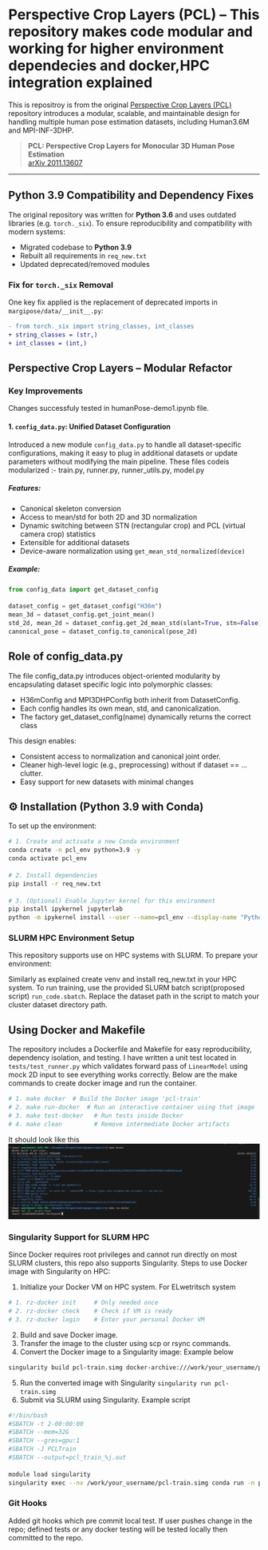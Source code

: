 #  Perspective Crop Layers (PCL) – This repository makes code modular and working for higher environment dependecies and docker,HPC integration explained

This is repositroy is from the original [Perspective Crop Layers (PCL)](https://github.com/yu-frank/PerspectiveCropLayers) repository introduces a modular, scalable, and maintainable design for handling multiple human pose estimation datasets, including Human3.6M and MPI-INF-3DHP.

> **PCL: Perspective Crop Layers for Monocular 3D Human Pose Estimation**  
> [arXiv 2011.13607](https://arxiv.org/abs/2011.13607)

---

## Python 3.9 Compatibility and Dependency Fixes

The original repository was written for **Python 3.6** and uses outdated libraries (e.g. `torch._six`). To ensure reproducibility and compatibility with modern systems:

- Migrated codebase to **Python 3.9**
- Rebuilt all requirements in `req_new.txt`
- Updated deprecated/removed modules

### Fix for `torch._six` Removal

One key fix applied is the replacement of deprecated imports in `margipose/data/__init__.py`:

```diff
- from torch._six import string_classes, int_classes
+ string_classes = (str,)
+ int_classes = (int,)
```
## Perspective Crop Layers – Modular Refactor

###  Key Improvements

Changes successfuly tested in humanPose-demo1.ipynb file.

#### 1. `config_data.py`: Unified Dataset Configuration

Introduced a new module `config_data.py` to handle all dataset-specific configurations, making it easy to plug in additional datasets or update parameters without modifying the main pipeline.
These files codeis modularized :- train.py, runner.py, runner_utils.py, model.py

##### Features:
- Canonical skeleton conversion
- Access to mean/std for both 2D and 3D normalization
- Dynamic switching between STN (rectangular crop) and PCL (virtual camera crop) statistics
- Extensible for additional datasets
- Device-aware normalization using `get_mean_std_normalized(device)`

##### Example:
```python
from config_data import get_dataset_config

dataset_config = get_dataset_config("H36m")
mean_3d = dataset_config.get_joint_mean()
std_2d, mean_2d = dataset_config.get_2d_mean_std(slant=True, stn=False)
canonical_pose = dataset_config.to_canonical(pose_2d)
```
## Role of config_data.py
The file config_data.py introduces object-oriented modularity by encapsulating dataset specific logic into polymorphic classes:
 - H36mConfig and MPI3DHPConfig both inherit from DatasetConfig.
 - Each config handles its own mean, std, and canonicalization.
 - The factory get_dataset_config(name) dynamically returns the correct class
   
This design enables:
 - Consistent access to normalization and canonical joint order.
 - Cleaner high-level logic (e.g., preprocessing) without if dataset == ... clutter.
 - Easy support for new datasets with minimal changes


## ⚙ Installation (Python 3.9 with Conda)

To set up the environment:

```bash
# 1. Create and activate a new Conda environment
conda create -n pcl_env python=3.9 -y
conda activate pcl_env

# 2. Install dependencies
pip install -r req_new.txt

# 3. (Optional) Enable Jupyter kernel for this environment
pip install ipykernel jupyterlab
python -m ipykernel install --user --name=pcl_env --display-name "Python (PCL)"

```
### SLURM HPC Environment Setup
This repository supports use on HPC systems with SLURM. To prepare your environment:

Similarly as explained create venv and install req_new.txt in your HPC system. To run training, use the provided SLURM batch script(proposed script) `run_code.sbatch`. Replace the dataset path in the script to match your cluster dataset directory path.

## Using Docker and Makefile
The repository includes a Dockerfile and Makefile for easy reproducibility, dependency isolation, and testing. I have written a unit test located in `tests/test_runner.py` which validates forward pass of `LinearModel` using mock 2D input to see everything works correctly. Below are the make commands to create docker image and run the container.

```bash
# 1. make docker  # Build the Docker image 'pcl-train'
# 2. make run-docker  # Run an interactive container using that image
# 3. make test-docker   # Run tests inside Docker
# 4. make clean         # Remove intermediate Docker artifacts
```
It should look like this ![Docker Container](imgs/Screenshot%20from%202025-06-19%2023-39-42.png)

### Singularity Support for SLURM HPC
Since Docker requires root privileges and cannot run directly on most SLURM clusters, this repo also supports Singularity.
Steps to use Docker image with Singularity on HPC:
1. Initialize your Docker VM on HPC system. For ELwetritsch system 
   
```bash
# 1. rz-docker init     # Only needed once
# 2. rz-docker check    # Check if VM is ready
# 3. rz-docker login    # Enter your personal Docker VM
```
2. Build and save Docker image.
3. Transfer the image to the cluster using scp or rsync commands.
4. Convert the Docker image to a Singularity image: Example below
```bash
singularity build pcl-train.simg docker-archive:///work/your_username/pcl-train.tar

```
5. Run the converted image with Singularity `singularity run pcl-train.simg`
6. Submit via SLURM using Singularity. Example script
```bash
#!/bin/bash
#SBATCH -t 2-00:00:00
#SBATCH --mem=32G
#SBATCH --gres=gpu:1
#SBATCH -J PCLTrain
#SBATCH --output=pcl_train_%j.out

module load singularity
singularity exec --nv /work/your_username/pcl-train.simg conda run -n pcl_env python train.py

```
   
### Git Hooks

Added git hooks which pre commit local test. If user pushes change in the repo; defined tests or any docker testing will be tested locally then committed to the repo.